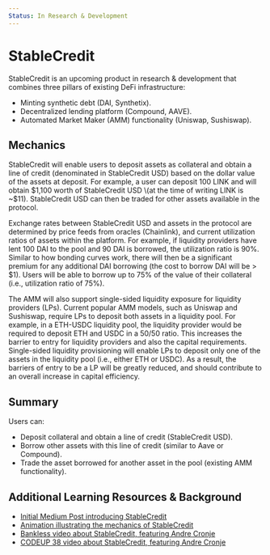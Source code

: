 ```yaml
---
Status: In Research & Development
---
```


# StableCredit

StableCredit is an upcoming product in research & development that combines three pillars of existing DeFi infrastructure:

* Minting synthetic debt \(DAI, Synthetix\).
* Decentralized lending platform \(Compound, AAVE\).
* Automated Market Maker \(AMM\) functionality \(Uniswap, Sushiswap\).

## Mechanics

StableCredit will enable users to deposit assets as collateral and obtain a line of credit \(denominated in StableCredit USD\) based on the dollar value of the assets at deposit. For example, a user can deposit 100 LINK and will obtain $1,100 worth of StableCredit USD \(at the time of writing LINK is ~$11\). StableCredit USD can then be traded for other assets available in the protocol.

Exchange rates between StableCredit USD and assets in the protocol are determined by price feeds from oracles \(Chainlink\), and current utilization ratios of assets within the platform. For example, if liquidity providers have lent 100 DAI to the pool and 90 DAI is borrowed, the utilization ratio is 90%. Similar to how bonding curves work, there will then be a significant premium for any additional DAI borrowing \(the cost to borrow DAI will be &gt; $1\). Users will be able to borrow up to 75% of the value of their collateral \(i.e., utilization ratio of 75%\).

The AMM will also support single-sided liquidity exposure for liquidity providers \(LPs\). Current popular AMM models, such as Uniswap and Sushiswap, require LPs to deposit both assets in a liquidity pool. For example, in a ETH-USDC liquidity pool, the liquidity provider would be required to deposit ETH and USDC in a 50/50 ratio. This increases the barrier to entry for liquidity providers and also the capital requirements. Single-sided liquidity provisioning will enable LPs to deposit only one of the assets in the liquidity pool \(i.e., either ETH or USDC\). As a result, the barriers of entry to be a LP will be greatly reduced, and should contribute to an overall increase in capital efficiency.

## Summary

Users can:

* Deposit collateral and obtain a line of credit \(StableCredit USD\).
* Borrow other assets with this line of credit \(similar to Aave or Compound\).
* Trade the asset borrowed for another asset in the pool \(existing AMM functionality\).

## Additional Learning Resources & Background

* [Initial Medium Post introducing StableCredit](https://medium.com/iearn/introducing-stablecredit-a-new-protocol-for-decentralized-lending-stablecoins-and-amms-7252a43ee56)
* [Animation illustrating the mechanics of StableCredit](https://twitter.com/finematics/status/1305188626008100865)
* [Bankless video about StableCredit, featuring Andre Cronje](https://www.youtube.com/watch?v=SkTuMVBLBNQ)
* [CODEUP 38 video about StableCredit, featuring Andre Cronje](https://www.youtube.com/watch?v=bdC3rNDChbw&feature=youtu.be&t=2002)

